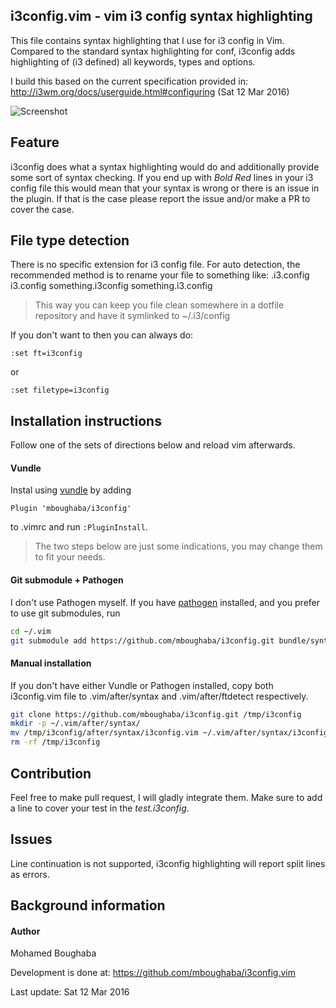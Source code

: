i3config.vim - vim i3 config syntax highlighting
------------------------------------------------

This file contains syntax highlighting that I use for i3 config in Vim.
Compared to the standard syntax highlighting for conf, i3config
adds highlighting of (i3 defined) all keywords, types and options.

I build this based on the current specification provided in:
<http://i3wm.org/docs/userguide.html#configuring> (Sat 12 Mar 2016)

![Screenshot](https://github.com/mboughaba/i3config.vim/blob/master/screenshot.png)

Feature
-------
i3config does what a syntax highlighting would do and additionally
provide some sort of syntax checking. If you end up with *Bold Red*
lines in your i3 config file this would mean that your syntax is wrong
or there is an issue in the plugin.
If that is the case please report the issue and/or make a PR to cover the case.

File type detection
------------------

There is no specific extension for i3 config file.
For auto detection, the recommended method is to rename your file to something like:
.i3.config
i3.config
something.i3config
something.i3.config

> This way you can keep you file clean somewhere in a dotfile repository and have it symlinked to ~/.i3/config

If you don't want to then you can always do:
```vim
:set ft=i3config
```
or
```vim
:set filetype=i3config
```

Installation instructions
-------------------------
Follow one of the sets of directions below and reload vim afterwards.

#### Vundle
Instal using [vundle](https://github.com/gmarik/Vundle.vim) by adding
```vim
Plugin 'mboughaba/i3config'
```
to .vimrc and run `:PluginInstall`.

> The two steps below are just some indications, you may change them to fit your needs.
#### Git submodule + Pathogen
I don't use Pathogen myself. If you have [pathogen](https://github.com/tpope/vim-pathogen) installed,
and you prefer to use git submodules, run
```sh
cd ~/.vim
git submodule add https://github.com/mboughaba/i3config.git bundle/syntax/
```

#### Manual installation
If you don't have either Vundle or Pathogen installed, copy both i3config.vim file
to .vim/after/syntax and .vim/after/ftdetect respectively.
```sh
git clone https://github.com/mboughaba/i3config.git /tmp/i3config
mkdir -p ~/.vim/after/syntax/
mv /tmp/i3config/after/syntax/i3config.vim ~/.vim/after/syntax/i3config.vim
rm -rf /tmp/i3config
```

Contribution
------------

Feel free to make pull request, I will gladly integrate them.
Make sure to add a line to cover your test in the *test.i3config*.

Issues
------

Line continuation is not supported, i3config highlighting will report split lines as errors.

Background information
----------------------

#### Author
Mohamed Boughaba

Development is done at: <https://github.com/mboughaba/i3config.vim>

Last update: Sat 12 Mar 2016
